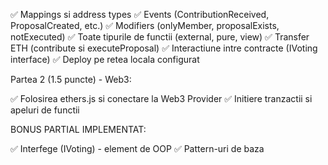 ✅ Mappings si address types
✅ Events (ContributionReceived, ProposalCreated, etc.)
✅ Modifiers (onlyMember, proposalExists, notExecuted)
✅ Toate tipurile de functii (external, pure, view)
✅ Transfer ETH (contribute si executeProposal)
✅ Interactiune intre contracte (IVoting interface)
✅ Deploy pe retea locala configurat

Partea 2 (1.5 puncte) - Web3:

✅ Folosirea ethers.js si conectare la Web3 Provider
✅ Initiere tranzactii si apeluri de functii

BONUS PARTIAL IMPLEMENTAT:

✅ Interfege (IVoting) - element de OOP
✅ Pattern-uri de baza
